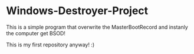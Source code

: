# Windows-Destroyer-Project

This is a simple program that overwrite the MasterBootRecord and instanly the computer get BSOD!

This is my first repository anyway! :)
